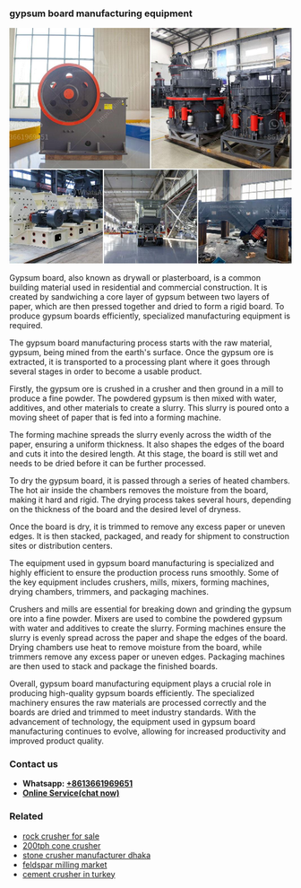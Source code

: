 <h3>gypsum board manufacturing equipment</h3><img src='1702260374.jpg' alt=''><p>Gypsum board, also known as drywall or plasterboard, is a common building material used in residential and commercial construction. It is created by sandwiching a core layer of gypsum between two layers of paper, which are then pressed together and dried to form a rigid board. To produce gypsum boards efficiently, specialized manufacturing equipment is required.</p><p>The gypsum board manufacturing process starts with the raw material, gypsum, being mined from the earth's surface. Once the gypsum ore is extracted, it is transported to a processing plant where it goes through several stages in order to become a usable product.</p><p>Firstly, the gypsum ore is crushed in a crusher and then ground in a mill to produce a fine powder. The powdered gypsum is then mixed with water, additives, and other materials to create a slurry. This slurry is poured onto a moving sheet of paper that is fed into a forming machine.</p><p>The forming machine spreads the slurry evenly across the width of the paper, ensuring a uniform thickness. It also shapes the edges of the board and cuts it into the desired length. At this stage, the board is still wet and needs to be dried before it can be further processed.</p><p>To dry the gypsum board, it is passed through a series of heated chambers. The hot air inside the chambers removes the moisture from the board, making it hard and rigid. The drying process takes several hours, depending on the thickness of the board and the desired level of dryness.</p><p>Once the board is dry, it is trimmed to remove any excess paper or uneven edges. It is then stacked, packaged, and ready for shipment to construction sites or distribution centers.</p><p>The equipment used in gypsum board manufacturing is specialized and highly efficient to ensure the production process runs smoothly. Some of the key equipment includes crushers, mills, mixers, forming machines, drying chambers, trimmers, and packaging machines.</p><p>Crushers and mills are essential for breaking down and grinding the gypsum ore into a fine powder. Mixers are used to combine the powdered gypsum with water and additives to create the slurry. Forming machines ensure the slurry is evenly spread across the paper and shape the edges of the board. Drying chambers use heat to remove moisture from the board, while trimmers remove any excess paper or uneven edges. Packaging machines are then used to stack and package the finished boards.</p><p>Overall, gypsum board manufacturing equipment plays a crucial role in producing high-quality gypsum boards efficiently. The specialized machinery ensures the raw materials are processed correctly and the boards are dried and trimmed to meet industry standards. With the advancement of technology, the equipment used in gypsum board manufacturing continues to evolve, allowing for increased productivity and improved product quality.</p><h3>Contact us</h3><ul><li><strong>Whatsapp:&nbsp;<a href="https://wa.me/8613661969651">+8613661969651</a></strong></li><li><a href="https://swt.shibang-china.com/?git&amp;zhl&amp;gypsum board manufacturing equipment"><strong>Online Service(chat now)</strong></a></li></ul><h3>Related</h3><ul><li><a href='rock crusher for sale.md'>rock crusher for sale</a></li><li><a href='200tph cone crusher.md'>200tph cone crusher</a></li><li><a href='stone crusher manufacturer dhaka.md'>stone crusher manufacturer dhaka</a></li><li><a href='feldspar milling market.md'>feldspar milling market</a></li><li><a href='cement crusher in turkey.md'>cement crusher in turkey</a></li></ul>